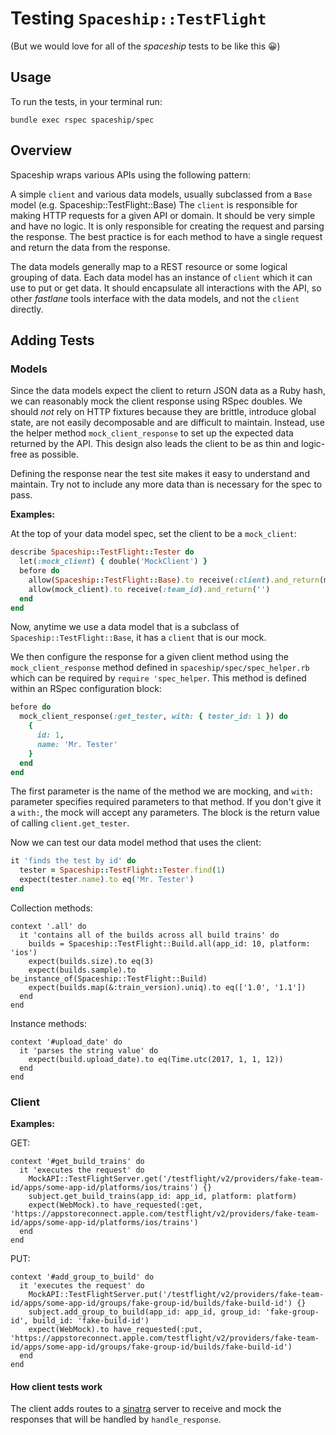 Testing `Spaceship::TestFlight`
===================
(But we would love for all of the _spaceship_ tests to be like this 😀)

## Usage
To run the tests, in your terminal run:

```
bundle exec rspec spaceship/spec
```

## Overview

Spaceship wraps various APIs using the following pattern:

A simple `client` and various data models, usually subclassed from a `Base` model (e.g. Spaceship::TestFlight::Base)
The `client` is responsible for making HTTP requests for a given API or domain. It should be very simple and have no logic.
It is only responsible for creating the request and parsing the response. The best practice is for each method to have a single request and return the data from the response.

The data models generally map to a REST resource or some logical grouping of data. Each data model has an instance of `client` which it can use to put or get data. It should encapsulate all interactions with the API, so other _fastlane_ tools interface with the data models, and not the `client` directly.


## Adding Tests
### Models

Since the data models expect the client to return JSON data as a Ruby hash, we can reasonably mock the client response using RSpec doubles. We should *not* rely on HTTP fixtures because they are brittle, introduce global state, are not easily decomposable and are difficult to maintain. Instead, use the helper method `mock_client_response` to set up the expected data returned by the API. This design also leads the client to be as thin and logic-free as possible.

Defining the response near the test site makes it easy to understand and maintain. Try not to include any more data than is necessary for the spec to pass.

**Examples:**

At the top of your data model spec, set the client to be a `mock_client`:

```ruby
describe Spaceship::TestFlight::Tester do
  let(:mock_client) { double('MockClient') }
  before do
    allow(Spaceship::TestFlight::Base).to receive(:client).and_return(mock_client)
    allow(mock_client).to receive(:team_id).and_return('')
  end
end
```
Now, anytime we use a data model that is a subclass of `Spaceship::TestFlight::Base`, it has a `client` that is our mock.

We then configure the response for a given client method using the `mock_client_response` method defined in `spaceship/spec/spec_helper.rb` which can be required by `require 'spec_helper`. This method is defined within an RSpec configuration block:

```ruby
before do
  mock_client_response(:get_tester, with: { tester_id: 1 }) do
    {
      id: 1,
      name: 'Mr. Tester'
    }
  end
end
```

The first parameter is the name of the method we are mocking, and `with:` parameter specifies required parameters to that method. If you don't give it a `with:`, the mock will accept any parameters. The block is the return value of calling `client.get_tester`.

Now we can test our data model method that uses the client:

```ruby
it 'finds the test by id' do
  tester = Spaceship::TestFlight::Tester.find(1)
  expect(tester.name).to eq('Mr. Tester')
end
```

Collection methods:

```
context '.all' do
  it 'contains all of the builds across all build trains' do
    builds = Spaceship::TestFlight::Build.all(app_id: 10, platform: 'ios')
    expect(builds.size).to eq(3)
    expect(builds.sample).to be_instance_of(Spaceship::TestFlight::Build)
    expect(builds.map(&:train_version).uniq).to eq(['1.0', '1.1'])
  end
end
```

Instance methods:

```
context '#upload_date' do
  it 'parses the string value' do
    expect(build.upload_date).to eq(Time.utc(2017, 1, 1, 12))
  end
end
```

### Client
**Examples:**

GET:

```
context '#get_build_trains' do
  it 'executes the request' do
    MockAPI::TestFlightServer.get('/testflight/v2/providers/fake-team-id/apps/some-app-id/platforms/ios/trains') {}
    subject.get_build_trains(app_id: app_id, platform: platform)
    expect(WebMock).to have_requested(:get, 'https://appstoreconnect.apple.com/testflight/v2/providers/fake-team-id/apps/some-app-id/platforms/ios/trains')
  end
end
```

PUT:

```
context '#add_group_to_build' do
  it 'executes the request' do
    MockAPI::TestFlightServer.put('/testflight/v2/providers/fake-team-id/apps/some-app-id/groups/fake-group-id/builds/fake-build-id') {}
    subject.add_group_to_build(app_id: app_id, group_id: 'fake-group-id', build_id: 'fake-build-id')
    expect(WebMock).to have_requested(:put, 'https://appstoreconnect.apple.com/testflight/v2/providers/fake-team-id/apps/some-app-id/groups/fake-group-id/builds/fake-build-id')
  end
end
```

#### How client tests work
The client adds routes to a [sinatra](http://www.sinatrarb.com/) server to receive and mock the responses that will be handled by `handle_response`.

